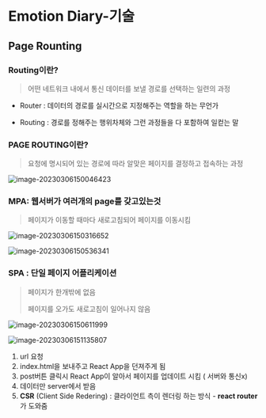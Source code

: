# Emotion Diary-기술

## Page Rounting

### Routing이란?

> 어떤 네트워크 내에서 통신 데이터를 보낼 경로를 선택하는 일련의 과정

- Router : 데이터의 경로를 실시간으로 지정해주는 역할을 하는 무언가

- Routing : 경로를 정해주는 행위차체와 그런 과정들을 다 포함하여 일컫는 말

### PAGE ROUTING이란?

> 요청에 명시되어 있는 경로에 따라 알맞은 페이지를 결정하고 접속하는 과정

![image-20230306150046423](C:\Users\이예림\AppData\Roaming\Typora\typora-user-images\image-20230306150046423.png)

### MPA: 웹서버가 여러개의 page를 갖고있는것

> 페이지가 이동할 때마다 새로고침되어 페이지를 이동시킴

![image-20230306150316652](C:\Users\이예림\AppData\Roaming\Typora\typora-user-images\image-20230306150316652.png)

![image-20230306150536341](C:\Users\이예림\AppData\Roaming\Typora\typora-user-images\image-20230306150536341.png)

### SPA : 단일 페이지 어플리케이션

> 페이지가 한개밖에 없음
>
> 페이지를 오가도 새로고침이 일어나지 않음

![image-20230306150611999](C:\Users\이예림\AppData\Roaming\Typora\typora-user-images\image-20230306150611999.png)

![image-20230306151135807](C:\Users\이예림\AppData\Roaming\Typora\typora-user-images\image-20230306151135807.png)

1. url 요청
2. index.html을 보내주고 React App을 던져주게 됨
3. post버튼 클릭시 React App이 알아서 페이지를 업데이트 시킴 ( 서버와 통신x)
4. 데이터만 server에서 받음
5. **CSR** (Client Side Redering) : 클라이언트 측이 렌더링 하는 방식 - **react router**가 도와줌
